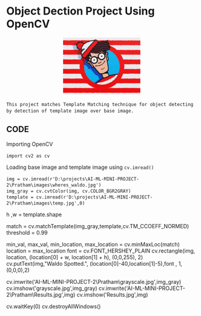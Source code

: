 # Object Dection Project Using OpenCV 
<div align="center">
  <img alt="Where's Waldo!" src="images/wheres-waldo-logo.jpg" height="150 x    " />
</div>

`This project matches Template Matching technique for object detecting by detection of template image over base image.`

## CODE 
Importing OpenCV
```
import cv2 as cv
```
Loading base image and template image using `cv.imread()`
```
img = cv.imread(r'D:\projects\AI-ML-MINI-PROJECT-2\Pratham\images\wheres_waldo.jpg')
img_gray = cv.cvtColor(img, cv.COLOR_BGR2GRAY)
template = cv.imread(r'D:\projects\AI-ML-MINI-PROJECT-2\Pratham\images\temp.jpg',0)
```
h ,w = template.shape

match = cv.matchTemplate(img_gray,template,cv.TM_CCOEFF_NORMED)
threshold = 0.99

min_val, max_val, min_location, max_location = cv.minMaxLoc(match)
location = max_location
font = cv.FONT_HERSHEY_PLAIN
cv.rectangle(img, location, (location[0] + w, location[1] + h), (0,0,255), 2)
cv.putText(img,"Waldo Spotted.", (location[0]-40,location[1]-5),font , 1, (0,0,0),2)

cv.imwrite('AI-ML-MINI-PROJECT-2\Pratham\grayscale.jpg',img_gray)
cv.imshow('grayscale.jpg',img_gray)
cv.imwrite('AI-ML-MINI-PROJECT-2\Pratham\Results.jpg',img)
cv.imshow('Results.jpg',img)

cv.waitKey(0)
cv.destroyAllWindows()

```

